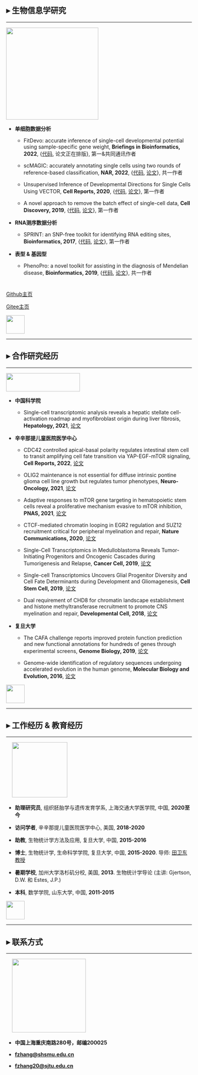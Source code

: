## ▸ 生物信息学研究

---------------------------------------

<img src="https://fzhang.bioinfo-lab.com/img/bioinfo_logo.png" width="250">

* **单细胞数据分析**
    
    * FitDevo: accurate inference of single-cell developmental potential using sample-specific gene weight, **Briefings in Bioinformatics, 2022**, {[代码](https://github.com/jumphone/FitDevo), 论文正在排版}, 第一&共同通讯作者

    * scMAGIC: accurately annotating single cells using two rounds of reference-based classification, **NAR, 2022**, {[代码](https://github.com/TianLab-Bioinfo/scMAGIC), [论文](https://doi.org/10.1093/nar/gkab1275)}, 共一作者
    
    * Unsupervised Inference of Developmental Directions for Single Cells Using VECTOR, **Cell Reports, 2020**, {[代码](https://github.com/jumphone/Vector), [论文](https://doi.org/10.1016/j.celrep.2020.108069)}, 第一作者

    * A novel approach to remove the batch effect of single-cell data, **Cell Discovery, 2019**, {[代码](https://github.com/jumphone/BEER), [论文](https://doi.org/10.1038/s41421-019-0114-x)}, 第一作者

* **RNA测序数据分析**

    * SPRINT: an SNP-free toolkit for identifying RNA editing sites, **Bioinformatics, 2017**, {[代码](https://github.com/jumphone/SPRINT), [论文](https://doi.org/10.1093/bioinformatics/btx473)}, 第一作者

* **表型 & 基因型**

    * PhenoPro: a novel toolkit for assisting in the diagnosis of Mendelian disease, **Bioinformatics, 2019**, {[代码](https://github.com/jumphone/PhenoPro), [论文](https://doi.org/10.1093/bioinformatics/btz100)}, 共一作者
    
    
<img src="https://fzhang.bioinfo-lab.com/img/white.png" height="10">

[Github主页](https://github.com/jumphone/)

[Gitee主页](https://gitee.com/jumphone/)

<img src="https://fzhang.bioinfo-lab.com/img/white.png" height="50">

---------------------------------------

## ▸ 合作研究经历

---------------------------------------

<img src="https://fzhang.bioinfo-lab.com/img/colla_logo.png" width="200" height="50">

* **中国科学院**
  
  * Single-cell transcriptomic analysis reveals a hepatic stellate cell-activation roadmap and myofibroblast origin during liver fibrosis, **Hepatology, 2021**, [论文](https://doi.org/10.1002/hep.31987)


* **辛辛那提儿童医院医学中心**
    
    * CDC42 controlled apical-basal polarity regulates intestinal stem cell to transit amplifying cell fate transition via YAP-EGF-mTOR signaling, **Cell Reports, 2022**, [论文](https://doi.org/10.1016/j.celrep.2021.110009)

    * OLIG2 maintenance is not essential for diffuse intrinsic pontine glioma cell line growth but regulates tumor phenotypes, **Neuro-Oncology, 2021**, [论文](https://doi.org/10.1093/neuonc/noab016)

    * Adaptive responses to mTOR gene targeting in hematopoietic stem cells reveal a proliferative mechanism evasive to mTOR inhibition, **PNAS, 2021**, [论文](https://www.pnas.org/content/118/1/e2020102118)
    
    * CTCF-mediated chromatin looping in EGR2 regulation and SUZ12 recruitment critical for peripheral myelination and repair, **Nature Communications, 2020**, [论文](https://doi.org/10.1038/s41467-020-17955-2)

    * Single-Cell Transcriptomics in Medulloblastoma Reveals Tumor-Initiating Progenitors and Oncogenic Cascades during Tumorigenesis and Relapse, **Cancer Cell, 2019**, [论文](https://doi.org/10.1016/j.ccell.2019.07.009)

    * Single-cell Transcriptomics Uncovers Glial Progenitor Diversity and Cell Fate Determinants during Development and Gliomagenesis, **Cell Stem Cell, 2019**, [论文](https://doi.org/10.1016/j.stem.2019.03.006)

    * Dual requirement of CHD8 for chromatin landscape establishment and histone methyltransferase recruitment to promote CNS myelination and repair, **Developmental Cell, 2018**, [论文](https://doi.org/10.1016/j.devcel.2018.05.022)


* **复旦大学**

    * The CAFA challenge reports improved protein function prediction and new functional annotations for hundreds of genes through experimental screens, **Genome Biology, 2019**, [论文](https://doi.org/10.1186/s13059-019-1835-8)

    * Genome-wide identification of regulatory sequences undergoing accelerated evolution in the human genome, **Molecular Biology and Evolution, 2016**, [论文](https://doi.org/10.1093/molbev/msw128)

<img src="https://fzhang.bioinfo-lab.com/img/white.png" height="50">

---------------------------------------

## ▸ 工作经历 & 教育经历

---------------------------------------

&nbsp;&nbsp;&nbsp;&nbsp;<img src="https://fzhang.bioinfo-lab.com/img/jiaotong_logo.png" width="150">

* **助理研究员**, 组织胚胎学与遗传发育学系, 上海交通大学医学院, 中国, **2020至今**

* **访问学者**, 辛辛那提儿童医院医学中心, 美国, **2018-2020**

* **助教**, 生物统计学方法及应用, 复旦大学, 中国, **2015-2016**

* **博士**, 生物统计学, 生命科学学院, 复旦大学, 中国, **2015-2020**. 导师: [田卫东 教授](https://life.fudan.edu.cn/9f/60/c31283a368480/page.htm)

* **暑期学校**, 加州大学洛杉矶分校, 美国, **2013**. 生物统计学导论 (主讲: Gjertson, D.W. 和 Estes, J.P.)

* **本科**, 数学学院, 山东大学, 中国, **2011-2015** 

<img src="https://fzhang.bioinfo-lab.com/img/white.png" height="50">

---------------------------------------

## ▸ 联系方式

---------------------------------------

&nbsp;&nbsp;&nbsp;&nbsp;<img src="https://fzhang.bioinfo-lab.com/img/email_logo.png" width="200">

* **中国上海重庆南路280号，邮编200025**

* **fzhang@shsmu.edu.cn**

* **fzhang20@sjtu.edu.cn**
